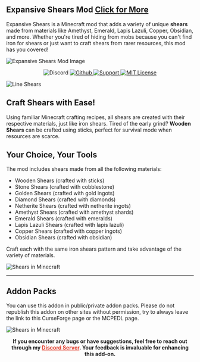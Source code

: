 ## **Expansive Shears Mod [Click for More](https://www.curseforge.com/members/cesardev/projects)**

Expansive Shears is a Minecraft mod that adds a variety of unique **shears** made from materials like Amethyst, Emerald, Lapis Lazuli, Copper, Obsidian, and more. Whether you're tired of hiding from mobs because you can't find iron for shears or just want to craft shears from rarer resources, this mod has you covered!

![Expansive Shears Mod Image](https://i.imgur.com/CxKuDOM.png)

<p align="center">
  <img src="https://img.shields.io/discord/1261813234403377153?style=for-the-badge&logo=discord&logoColor=white&labelColor=#542C14&color=#684E1E" alt="Discord">
  <a href="https://github.com/ByCesarKun/expansive-shears" rel="nofollow">
    <img src="https://img.shields.io/static/v1?label=&message=Github&color=684E1E&labelColor=542C14&style=for-the-badge&logo=github&logoColor=white" alt="Github">
  </a>
  <a href="https://ko-fi.com/bycesarkun" rel="nofollow">
    <img src="https://img.shields.io/static/v1?label=&message=Support&color=684E1E&labelColor=542C14&style=for-the-badge&logo=kofi&logoColor=white" alt="Support">
  </a>
  <a href="https://github.com/ByCesarKun/expansive-shears?tab=MIT-1-ov-file" rel="nofollow">
    <img src="https://img.shields.io/static/v1?label=MIT&message=License&color=684E1E&labelColor=542C14&style=for-the-badge" alt="MIT License">
  </a>
</p>

![Line Shears](https://i.imgur.com/IcxIEMx.png)

## **Craft Shears with Ease!**

Using familiar Minecraft crafting recipes, all shears are created with their respective materials, just like iron shears. Tired of the early grind? **Wooden Shears** can be crafted using sticks, perfect for survival mode when resources are scarce.

## **Your Choice, Your Tools**

The mod includes shears made from all the following materials:

- Wooden Shears (crafted with sticks)
- Stone Shears (crafted with cobblestone)
- Golden Shears (crafted with gold ingots)
- Diamond Shears (crafted with diamonds)
- Netherite Shears (crafted with netherite ingots)
- Amethyst Shears (crafted with amethyst shards)
- Emerald Shears (crafted with emeralds)
- Lapis Lazuli Shears (crafted with lapis lazuli)
- Copper Shears (crafted with copper ingots)
- Obsidian Shears (crafted with obsidian)

Craft each with the same iron shears pattern and take advantage of the variety of materials.

![Shears in Minecraft](https://i.imgur.com/66edVa1.gif)

---

## **Addon Packs**

You can use this addon in public/private addon packs. Please do not republish this addon on other sites without permission, try to always leave the link to this CurseForge page or the MCPEDL page.

![Shears in Minecraft](https://i.imgur.com/4751BBW.png)

<p align="center"><strong>If you encounter any bugs or have suggestions, feel free to reach out through my <a href="https://discord.com/invite/z5wshN7Xgm" target="_blank" rel="nofollow noopener" style="color: #e03e2d;">Discord Server</a>. Your feedback is invaluable for enhancing this add-on.</strong></p>
